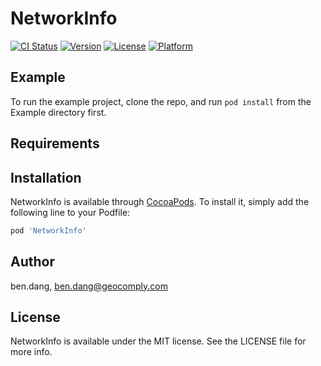 # NetworkInfo

[![CI Status](https://img.shields.io/travis/ben.dang/NetworkInfo.svg?style=flat)](https://travis-ci.org/ben.dang/NetworkInfo)
[![Version](https://img.shields.io/cocoapods/v/NetworkInfo.svg?style=flat)](https://cocoapods.org/pods/NetworkInfo)
[![License](https://img.shields.io/cocoapods/l/NetworkInfo.svg?style=flat)](https://cocoapods.org/pods/NetworkInfo)
[![Platform](https://img.shields.io/cocoapods/p/NetworkInfo.svg?style=flat)](https://cocoapods.org/pods/NetworkInfo)

## Example

To run the example project, clone the repo, and run `pod install` from the Example directory first.

## Requirements

## Installation

NetworkInfo is available through [CocoaPods](https://cocoapods.org). To install
it, simply add the following line to your Podfile:

```ruby
pod 'NetworkInfo'
```

## Author

ben.dang, ben.dang@geocomply.com

## License

NetworkInfo is available under the MIT license. See the LICENSE file for more info.
